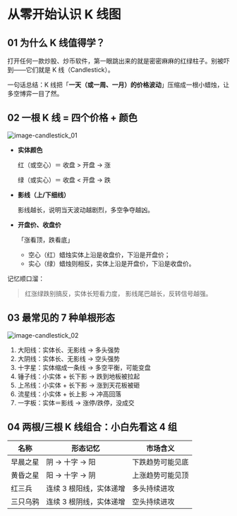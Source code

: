 # 从零开始认识 K 线图

## 01 为什么 K 线值得学？

打开任何一款炒股、炒币软件，第一眼跳出来的就是密密麻麻的红绿柱子。别被吓到——它们就是 K 线（Candlestick）。

一句话总结：K 线把「**一天（或一周、一月）的价格波动**」压缩成一根小蜡烛，让多空博弈一目了然。

## 02 一根 K 线 = 四个价格 + 颜色

![image-candlestick_01](/imgs/image-candlestick_01.png)

- **实体颜色**

  红（或空心）＝ 收盘 > 开盘 → 涨

  绿（或实心）＝ 收盘 < 开盘 → 跌

- **影线（上/下细线）**

  影线越长，说明当天波动越剧烈，多空争夺越凶。

- **开盘价、收盘价**

  「涨看顶，跌看底」

  - 空心（红）蜡烛实体上沿是收盘价，下沿是开盘价；
  - 实心（绿）蜡烛则相反，实体上沿是开盘价，下沿是收盘价。

记忆顺口溜：

> 红涨绿跌别搞反，实体长短看力度，
> 影线尾巴越长，反转信号越强。

## 03 最常见的 7 种单根形态

![image-candlestick_02](/imgs/image-candlestick_02.png)

1. 大阳线：实体长、无影线 → 多头强势
2. 大阴线：实体长、无影线 → 空头强势
3. 十字星：实体缩成一条线 → 多空平衡，可能变盘
4. 锤子线：小实体 + 长下影 → 跌到地板被拉起
5. 上吊线：小实体 + 长下影 → 涨到天花板被砸
6. 流星线：小实体 + 长上影 → 冲高回落
7. 一字板：实体＝影线 → 涨停/跌停，没成交

## 04 两根/三根 K 线组合：小白先看这 4 组

| 名称     | 形态记忆                | 市场含义         |
| -------- | ----------------------- | ---------------- |
| 早晨之星 | 阴 → 十字 → 阳          | 下跌趋势可能见底 |
| 黄昏之星 | 阳 → 十字 → 阴          | 上涨趋势可能见顶 |
| 红三兵   | 连续 3 根阳线，实体递增 | 多头持续进攻     |
| 三只乌鸦 | 连续 3 根阴线，实体递增 | 空头持续进攻     |
